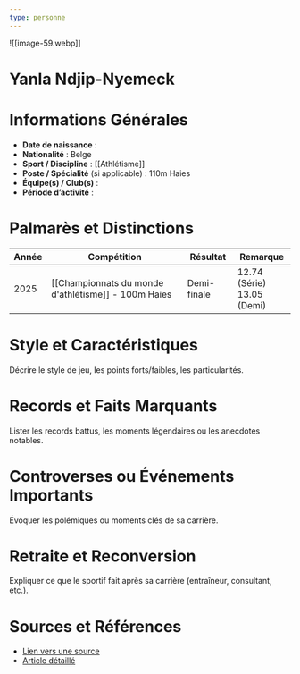 ```yaml
---
type: personne
---
```

![[image-59.webp]]
# Yanla Ndjip-Nyemeck

# Informations Générales
- **Date de naissance** :  
- **Nationalité** :  Belge
- **Sport / Discipline** : [[Athlétisme]] 
- **Poste / Spécialité** (si applicable) : 110m Haies  
- **Équipe(s) / Club(s)** :  
- **Période d’activité** :  

# Palmarès et Distinctions
| Année | Compétition                                         | Résultat    | Remarque                      |
| ----- | --------------------------------------------------- | ----------- | ----------------------------- |
| 2025  | [[Championnats du monde d'athlétisme]] - 100m Haies | Demi-finale | 12.74 (Série)<br>13.05 (Demi) |

# Style et Caractéristiques
Décrire le style de jeu, les points forts/faibles, les particularités.

# Records et Faits Marquants
Lister les records battus, les moments légendaires ou les anecdotes notables.

# Controverses ou Événements Importants
Évoquer les polémiques ou moments clés de sa carrière.

# Retraite et Reconversion
Expliquer ce que le sportif fait après sa carrière (entraîneur, consultant, etc.).

# Sources et Références
- [Lien vers une source](#)
- [Article détaillé](#)
